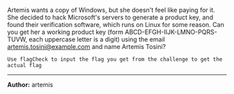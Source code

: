 Artemis wants a copy of Windows, but she doesn't feel like paying for it. She decided to hack Microsoft's servers to generate a product key, and found their verification software, which runs on Linux for some reason. Can you get her a working product key (form ABCD-EFGH-IIJK-LMNO-PQRS-TUVW, each uppercase letter is a digit) using the email artemis.tosini@example.com and name Artemis Tosini?

`Use flagCheck to input the flag you get from the challenge to get the actual flag`

---
**Author:** artemis
